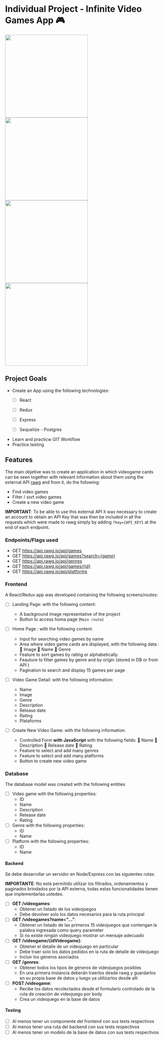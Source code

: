 
# Individual Project - Infinite Video Games App 🎮


<div>
    <img height="270" src="https://res.cloudinary.com/djbiam1gm/image/upload/v1649704622/VG%20PI/slide01_mini.png" />
    <img height="270" src="https://res.cloudinary.com/djbiam1gm/image/upload/v1649704623/VG%20PI/slide02_mini.png" />
</div>

<div>
    <img height="270" src="https://res.cloudinary.com/djbiam1gm/image/upload/v1649704623/VG%20PI/slide03_mini.png" />
    <img height="270" src="https://res.cloudinary.com/djbiam1gm/image/upload/v1649704622/VG%20PI/slide04_mini.png" />
</div>

## Project Goals

- Create an App using the following technologies:
    - [ ] React
    - [ ] Redux
    - [ ] Express
    - [ ] Sequelize - Postgres


- Learn and practicw GIT Workflow
- Practice testing


## Features

The main objetive was to create an application in which videogame cards can be seen together with relevant information about them using the external API [rawg](https://rawg.io/apidocs) and from it, do the following:

  - Find video games
  - Filter / sort video games
  - Create a new video game
 
 __IMPORTANT__: To be able to use this external API it was necessary to create an account to obtain an API Key that was then be included in all the requests which were made to rawg simply by adding `?key={API_KEY}` at the end of each endpoint.


### Endpoints/Flags used

  - GET https://api.rawg.io/api/games
  - GET https://api.rawg.io/api/games?search={game}
  - GET https://api.rawg.io/api/genres
  - GET https://api.rawg.io/api/games/{id}
  - GET https://api.rawg.io/api/platforms


### Frontend

A React/Redux app was developed containing the following screens/routes:


- [ ] Landing Page: with the following content:
    - A background image representative of the project
    - Button to access homa page (`Main route`)


- [ ] Home Page : with the following content:
    - Input for searching video games by name
    - Area where video game cards  are displayed, with the following data :
      🔹 Image
      🔹 Name
      🔹 Genre
    - Feature to sort games by rating or alphabetically.
    - Feauture to filter games by genre and by origin (stored in DB or from API )
    - Pagination to search and display 15 games per page


- [ ] Video Game Detail: with the following information:
    - Name
    - Image
    - Genre
    - Description
    - Release date
    - Rating
    - Plataforms

- [ ] Create New Video Game: with the following information:
    - Controlled Form __with JavaScript__ with the following fields:
      🔹 Name
      🔹 Description
      🔹 Release date
      🔹 Rating
    - Feature to select and add many genres
    - Feature to select and add many platforms
    - Button to create new video game


### Database

The database model was created with the following entities 

- [ ] Video game with the following properties:
  - ID
  - Name
  - Description
  - Release date
  - Rating
- [ ] Genre with the following properties:
  - ID
  - Name
- [ ] Platform with the following properties:
  - ID
  - Name



#### Backend

Se debe desarrollar un servidor en Node/Express con las siguientes rutas:

__IMPORTANTE__: No está permitido utilizar los filtrados, ordenamientos y paginados brindados por la API externa, todas estas funcionalidades tienen que implementarlas ustedes.

- [ ] __GET /videogames__:
  - Obtener un listado de los videojuegos
  - Debe devolver solo los datos necesarios para la ruta principal
- [ ] __GET /videogames?name="..."__:
  - Obtener un listado de las primeros 15 videojuegos que contengan la palabra ingresada como query parameter
  - Si no existe ningún videojuego mostrar un mensaje adecuado
- [ ] __GET /videogame/{idVideogame}__:
  - Obtener el detalle de un videojuego en particular
  - Debe traer solo los datos pedidos en la ruta de detalle de videojuego
  - Incluir los géneros asociados
- [ ] __GET /genres__:
  - Obtener todos los tipos de géneros de videojuegos posibles
  - En una primera instancia deberán traerlos desde rawg y guardarlos en su propia base de datos y luego ya utilizarlos desde allí
- [ ] __POST /videogame__:
  - Recibe los datos recolectados desde el formulario controlado de la ruta de creación de videojuego por body
  - Crea un videojuego en la base de datos


#### Testing
- [ ] Al menos tener un componente del frontend con sus tests respectivos
- [ ] Al menos tener una ruta del backend con sus tests respectivos
- [ ] Al menos tener un modelo de la base de datos con sus tests respectivos
